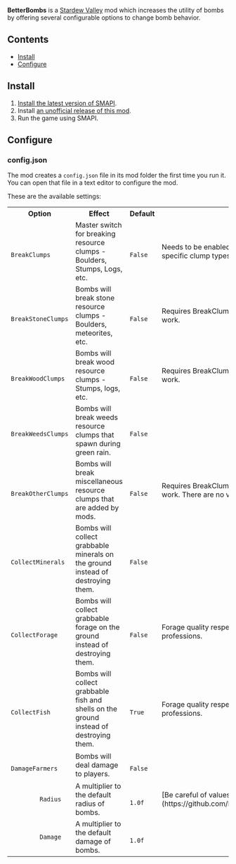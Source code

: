 **BetterBombs** is a [Stardew Valley](https://stardewvalley.net/) mod which increases
the utility of bombs by offering several configurable options to change bomb behavior.

## Contents
* [Install](#install)
* [Configure](#configure)

## Install
1. [Install the latest version of SMAPI](https://smapi.io/).
2. Install [an unofficial release of this mod](https://github.com/justastranger/BetterBombs/releases).
3. Run the game using SMAPI.

## Configure
### config.json
The mod creates a `config.json` file in its mod folder the first time you run it. You can open that
file in a text editor to configure the mod.

These are the available settings:

<table>
  <tr>
    <th>Option</th>
    <th>Effect</th>
    <th>Default</th>
    <th>Notes</th>
  </tr>
  <tr>
    <td>
      <code>
        BreakClumps
      </code>
    </td>
    <td>
      Master switch for breaking resource clumps - Boulders, Stumps, Logs, etc.
    </td>
    <td>
      <code>
        False
      </code>
    </td>
    <td>
      Needs to be enabled in addition to configs for the specific clump types to break.
    </td>
  </tr>
  <tr>
    <td>
      <code>
        BreakStoneClumps
      </code>
    </td>
    <td>
      Bombs will break stone resource clumps - Boulders, meteorites, etc.
    </td>
    <td>
      <code>
        False
      </code>
    </td>
    <td>
      Requires BreakClumps to be enabled in order to work.
    </td>
  </tr>
  <tr>
    <td>
      <code>
        BreakWoodClumps
      </code>
    </td>
    <td>
      Bombs will break wood resource clumps - Stumps, logs, etc.
    </td>
    <td>
      <code>
        False
      </code>
    </td>
    <td>
      Requires BreakClumps to be enabled in order to work.
    </td>
  </tr>
  <tr>
    <td>
      <code>
        BreakWeedsClumps
      </code>
    </td>
    <td>
      Bombs will break weeds resource clumps that spawn during green rain.
    </td>
    <td>
      <code>
        False
      </code>
    </td>
    <td>
    </td>
  </tr>
  <tr>
    <td>
      <code>
        BreakOtherClumps
      </code>
    </td>
    <td>
      Bombs will break miscellaneous resource clumps that are added by mods.
    </td>
    <td>
      <code>
        False
      </code>
    </td>
    <td>
      Requires BreakClumps to be enabled in order to work. There are no vanilla clumps in this category.
    </td>
  </tr>
  <tr>
    <td>
      <code>
        CollectMinerals
      </code>
    </td>
    <td>
      Bombs will collect grabbable minerals on the ground instead of destroying them.
    </td>
    <td>
      <code>
        False
      </code>
    </td>
    <td>
    </td>
  </tr>
  <tr>
    <td>
      <code>
        CollectForage
      </code>
    </td>
    <td>
      Bombs will collect grabbable forage  on the ground instead of destroying them.
    </td>
    <td>
      <code>
        False
      </code>
    </td>
    <td>
      Forage quality respects foraging level and professions.
    </td>
  </tr>
  <tr>
    <td>
      <code>
        CollectFish
      </code>
    </td>
    <td>
      Bombs will collect grabbable fish and shells on the ground instead of destroying them.
    </td>
    <td>
      <code>
        True
      </code>
    </td>
    <td>
      Forage quality respects foraging level and professions.
    </td>
  </tr>
  <tr>
    <td>
      <code>
        DamageFarmers
      </code>
    </td>
    <td>
      Bombs will deal damage to players.
    </td>
    <td>
      <code>
        False
      </code>
    </td>
    <td>
    </td>
  </tr>
  <tr>
    <td>
      <code>
        Radius
      </code>
    </td>
    <td>
      A multiplier to the default radius of bombs.
    </td>
    <td>
      <code>
        1.0f
      </code>
    </td>
    <td>
      [Be careful of values above 3](https://github.com/PhillZitt/BetterBombs/issues/6).
    </td>
  </tr>
  <tr>
    <td>
      <code>
        Damage
      </code>
    </td>
    <td>
      A multiplier to the default damage of bombs.
    </td>
    <td>
      <code>
        1.0f
      </code>
    </td>
    <td>
    </td>
  </tr>
</table>
